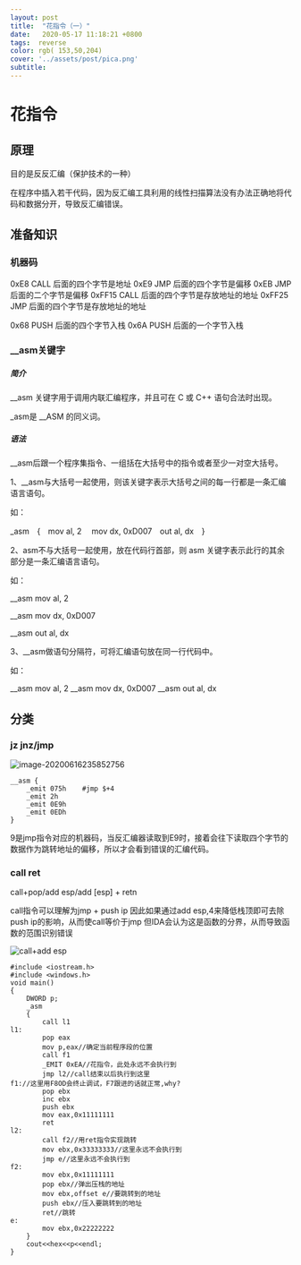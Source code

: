 ```yaml
---
layout: post
title:  "花指令（一）"
date:   2020-05-17 11:18:21 +0800
tags:  reverse
color: rgb(	153,50,204)
cover: '../assets/post/pica.png'
subtitle: 
---
```




# 花指令

## 原理

目的是反反汇编（保护技术的一种）

在程序中插入若干代码，因为反汇编工具利用的线性扫描算法没有办法正确地将代码和数据分开，导致反汇编错误。

## 准备知识

### 机器码

0xE8 CALL 后面的四个字节是地址
0xE9 JMP 后面的四个字节是偏移
0xEB JMP 后面的二个字节是偏移
0xFF15 CALL 后面的四个字节是存放地址的地址
0xFF25 JMP 后面的四个字节是存放地址的地址

0x68 PUSH 后面的四个字节入栈
0x6A PUSH 后面的一个字节入栈

### __asm关键字

##### 简介

__asm 关键字用于调用内联汇编程序，并且可在 C 或 C++ 语句合法时出现。 

 _asm是 __ASM 的同义词。

##### 语法

 __asm后跟一个程序集指令、一组括在大括号中的指令或者至少一对空大括号。 

 

1、__asm与大括号一起使用，则该关键字表示大括号之间的每一行都是一条汇编语言语句。

  如：

_asm　{　mov al, 2 　mov dx, 0xD007　out al, dx　}

2、asm不与大括号一起使用，放在代码行首部，则 asm 关键字表示此行的其余部分是一条汇编语言语句。

 如：

__asm mov al, 2

__asm mov dx, 0xD007

__asm out al, dx

3、__asm做语句分隔符，可将汇编语句放在同一行代码中。

如：

__asm mov al, 2 __asm mov dx, 0xD007 __asm out al, dx

## 分类

### jz jnz/jmp



![image-20200616235852756](https://i.loli.net/2020/06/16/ZLF2XBCcIl8gwzT.png)

```
__asm { 
    _emit 075h    #jmp $+4
    _emit 2h
    _emit 0E9h
    _emit 0EDh
}
```

9是jmp指令对应的机器码，当反汇编器读取到E9时，接着会往下读取四个字节的数据作为跳转地址的偏移，所以才会看到错误的汇编代码。

### call ret

call+pop/add esp/add [esp] + retn

call指令可以理解为jmp + push ip
因此如果通过add esp,4来降低栈顶即可去除push ip的影响，从而使call等价于jmp
但IDA会认为这是函数的分界，从而导致函数的范围识别错误

![call+add esp](https://img-blog.csdnimg.cn/20190320000856171.png)

```
#include <iostream.h>
#include <windows.h>
void main()
{
    DWORD p;
    _asm
    {
        call l1
l1:
        pop eax
        mov p,eax//确定当前程序段的位置
        call f1
        _EMIT 0xEA//花指令，此处永远不会执行到
        jmp l2//call结束以后执行到这里
f1://这里用F8OD会终止调试，F7跟进的话就正常,why?
        pop ebx
        inc ebx
        push ebx
        mov eax,0x11111111
        ret
l2:
        call f2//用ret指令实现跳转
        mov ebx,0x33333333//这里永远不会执行到
        jmp e//这里永远不会执行到
f2:
        mov ebx,0x11111111
        pop ebx//弹出压栈的地址
        mov ebx,offset e//要跳转到的地址
        push ebx//压入要跳转到的地址
        ret//跳转
e:
        mov ebx,0x22222222
    }
    cout<<hex<<p<<endl;
}
```


